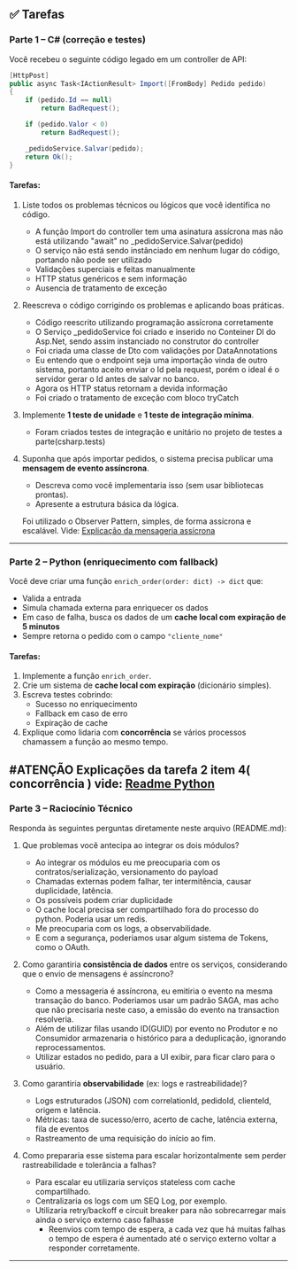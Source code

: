 ## ✅ Tarefas

### Parte 1 – C# (correção e testes)

Você recebeu o seguinte código legado em um controller de API:

```csharp
[HttpPost]
public async Task<IActionResult> Import([FromBody] Pedido pedido)
{
    if (pedido.Id == null)
        return BadRequest();

    if (pedido.Valor < 0)
        return BadRequest();

    _pedidoService.Salvar(pedido);
    return Ok();
}
```

#### Tarefas:

1. Liste todos os problemas técnicos ou lógicos que você identifica no código.
    * A função Import do controller tem uma asinatura assícrona mas não está utilizando "await" no _pedidoService.Salvar(pedido)
    * O serviço não está sendo instânciado em nenhum lugar do código, portando não pode ser utilizado
    * Validações superciais e feitas manualmente
    * HTTP status genéricos e sem informação
    * Ausencia de tratamento de exceção

2. Reescreva o código corrigindo os problemas e aplicando boas práticas.
    * Código reescrito utilizando programação assícrona corretamente
    * O Serviço _pedidoService foi criado e inserido no Conteiner DI do Asp.Net, sendo assim instanciado no construtor do controller
    * Foi criada uma classe de Dto com validações por DataAnnotations
    * Eu entendo que o endpoint seja uma importação vinda de outro sistema, portanto aceito enviar o Id pela request,
        porém o ideal é o servidor gerar o Id antes de salvar no banco.
    * Agora os HTTP status retornam a devida informação
    * Foi criado o tratamento de exceção com bloco tryCatch

3. Implemente **1 teste de unidade** e **1 teste de integração mínima**.
    * Foram criados testes de integração e unitário no projeto de testes a parte(csharp.tests)

4. Suponha que após importar pedidos, o sistema precisa publicar uma **mensagem de evento assíncrona**.
   - Descreva como você implementaria isso (sem usar bibliotecas prontas).
   - Apresente a estrutura básica da lógica.

   Foi utilizado o Observer Pattern, simples, de forma assícrona e escalável. Vide: [Explicação da mensageria assícrona](csharp/Estrutura-mensagem-evento-assincrona.md)

---

### Parte 2 – Python (enriquecimento com fallback)

Você deve criar uma função `enrich_order(order: dict) -> dict` que:

- Valida a entrada
- Simula chamada externa para enriquecer os dados
- Em caso de falha, busca os dados de um **cache local com expiração de 5 minutos**
- Sempre retorna o pedido com o campo `"cliente_nome"`

#### Tarefas:

1. Implemente a função `enrich_order`.
2. Crie um sistema de **cache local com expiração** (dicionário simples).
3. Escreva testes cobrindo:
   - Sucesso no enriquecimento
   - Fallback em caso de erro
   - Expiração de cache
4. Explique como lidaria com **concorrência** se vários processos chamassem a função ao mesmo tempo.

#ATENÇÃO Explicações da tarefa 2 item 4( **concorrência** ) vide: [Readme Python](python/readme.md)
---

### Parte 3 – Raciocínio Técnico

Responda às seguintes perguntas diretamente neste arquivo (README.md):
1. Que problemas você antecipa ao integrar os dois módulos?
    * Ao integrar os módulos eu me preocuparia com os contratos/serialização, versionamento do payload
    * Chamadas externas podem falhar, ter intermitência, causar duplicidade, latência.
    * Os possíveis podem criar duplicidade
    * O cache local precisa ser compartilhado fora do processo do python. Poderia usar um redis.
    * Me preocuparia com os logs, a observabilidade.
    * E com a segurança, poderiamos usar algum sistema de Tokens, como o OAuth.

2. Como garantiria **consistência de dados** entre os serviços, considerando que o envio de mensagens é assíncrono?
    * Como a messageria é assíncrona, eu emitiria o evento na mesma transação do banco. Poderiamos usar um padrão SAGA,
     mas acho que não precisaria neste caso, a emissão do evento na transaction resolveria.
    * Além de utilizar filas usando ID(GUID) por evento no Produtor e no Consumidor armazenaria o histórico para a deduplicação, ignorando reprocessamentos.
    * Utilizar estados no pedido, para a UI exibir, para ficar claro para o usuário.

3. Como garantiria **observabilidade** (ex: logs e rastreabilidade)?
    * Logs estruturados (JSON) com correlationId, pedidoId, clienteId, origem e latência.
    * Métricas: taxa de sucesso/erro, acerto de cache, latência externa, fila de eventos
    * Rastreamento de uma requisição do início ao fim.
4. Como prepararia esse sistema para escalar horizontalmente sem perder rastreabilidade e tolerância a falhas?
    * Para escalar eu utilizaria serviços stateless com cache compartilhado.
    * Centralizaria os logs com um SEQ Log, por exemplo.
    * Utilizaria retry/backoff e circuit breaker para não sobrecarregar mais ainda o serviço externo caso falhasse
        - Reenvios com tempo de espera, a cada vez que há muitas falhas o tempo de espera é aumentado até o serviço 
        externo voltar a responder corretamente.
---